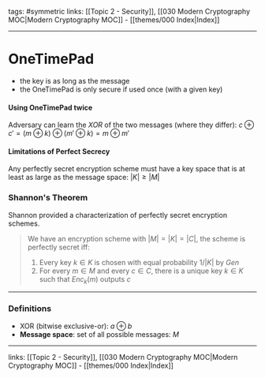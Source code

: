 tags: #symmetric 
links:  [[Topic 2 - Security]], [[030 Modern Cryptography MOC|Modern Cryptography MOC]] - [[themes/000 Index|Index]]

---
# OneTimePad

- the key is as long as the message
- the OneTimePad is only secure if used once (with a given key)

#### Using OneTimePad twice

Adversary can learn the $XOR$ of the two messages (where they differ):
$c \oplus c' = (m \oplus k)\oplus (m' \oplus k) = m \oplus m'$

#### Limitations of Perfect Secrecy

Any perfectly secret encryption scheme must have a key space that is at least as large as the message space: $|K|\geq|M|$

### Shannon's Theorem

Shannon provided a characterization of perfectly secret encryption schemes.

> We have an encryption scheme with $|M| = |K| = |C|$, the scheme is perfectly secret iff:
> 	1. Every key $k \in K$ is chosen with equal probability $1/|K|$ by $Gen$
> 	2. For every $m \in M$ and every $c \in C$, there is a unique key $k \in K$ such that $Enc_k(m)$ outputs $c$

---

### Definitions

- XOR (bitwise exclusive-or): $a \oplus b$
 - **Message space**: set of all possible messages: $M$

---
links:  [[Topic 2 - Security]], [[030 Modern Cryptography MOC|Modern Cryptography MOC]] - [[themes/000 Index|Index]]